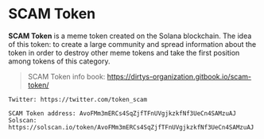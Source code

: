 # SCAM Token
**SCAM Token** is a meme token created on the Solana blockchain. The idea of this token: to create a large community and spread information about the token  in order to destroy other meme tokens and take the first position among tokens of this category.

> SCAM Token info book: https://dirtys-organization.gitbook.io/scam-token/

```
Twitter: https://twitter.com/token_scam

SCAM Token address: AvoFMm3mERCs4SqZjfTFnUVgjkzkfNf3UeCn4SAMzuAJ
Solscan: https://solscan.io/token/AvoFMm3mERCs4SqZjfTFnUVgjkzkfNf3UeCn4SAMzuAJ
```
